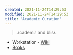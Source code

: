 ```yaml
---
created: 2021-11-24T14:29:53
modified: 2021-11-24T14:29:53
title: 'Academic Curation'
---
```


> academia and bliss

- Workstation
      - [Wiki](notes/academic-curation.workstation.wiki)
- [Books](notes/academic-curation.books)